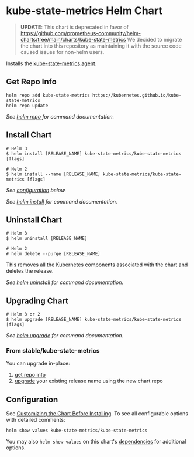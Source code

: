 # kube-state-metrics Helm Chart

> **UPDATE**: This chart is deprecated in favor of https://github.com/prometheus-community/helm-charts/tree/main/charts/kube-state-metrics
We decided to migrate the chart into this repository as maintaining it with the source code caused issues for non-helm users.

Installs the [kube-state-metrics agent](https://github.com/kubernetes/kube-state-metrics).

## Get Repo Info

```console
helm repo add kube-state-metrics https://kubernetes.github.io/kube-state-metrics
helm repo update
```

_See [helm repo](https://helm.sh/docs/helm/helm_repo/) for command documentation._

## Install Chart

```console
# Helm 3
$ helm install [RELEASE_NAME] kube-state-metrics/kube-state-metrics [flags]

# Helm 2
$ helm install --name [RELEASE_NAME] kube-state-metrics/kube-state-metrics [flags]
```

_See [configuration](#configuration) below._

_See [helm install](https://helm.sh/docs/helm/helm_install/) for command documentation._

## Uninstall Chart

```console
# Helm 3
$ helm uninstall [RELEASE_NAME]

# Helm 2
# helm delete --purge [RELEASE_NAME]
```

This removes all the Kubernetes components associated with the chart and deletes the release.

_See [helm uninstall](https://helm.sh/docs/helm/helm_uninstall/) for command documentation._

## Upgrading Chart

```console
# Helm 3 or 2
$ helm upgrade [RELEASE_NAME] kube-state-metrics/kube-state-metrics [flags]
```

_See [helm upgrade](https://helm.sh/docs/helm/helm_upgrade/) for command documentation._

### From stable/kube-state-metrics

You can upgrade in-place:

1. [get repo info](#get-repo-info)
1. [upgrade](#upgrading-chart) your existing release name using the new chart repo

## Configuration

See [Customizing the Chart Before Installing](https://helm.sh/docs/intro/using_helm/#customizing-the-chart-before-installing). To see all configurable options with detailed comments:

```console
helm show values kube-state-metrics/kube-state-metrics
```

You may also `helm show values` on this chart's [dependencies](#dependencies) for additional options.

